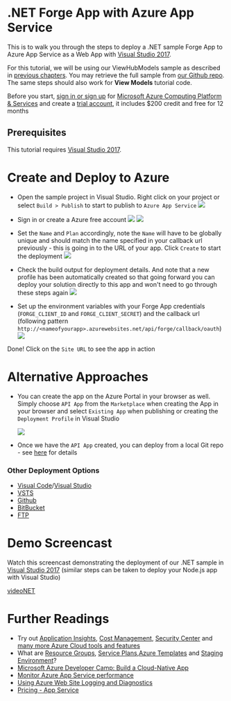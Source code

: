 # .NET Forge App with Azure App Service

This is to walk you through the steps to deploy a .NET sample Forge App to Azure App Service as a Web App with [Visual Studio 2017](https://visualstudio.microsoft.com/vs/).

For this tutorial, we will be using our ViewHubModels sample as described in [previous chapters](tutorials/viewhubmodels). You may retrieve the full sample from [our Github repo](https://github.com/Autodesk-Forge/learn.forge.viewhubmodels/tree/net). The same steps should also work for **View Models** tutorial code.

Before you start, [sign in or sign up](https://signup.azure.com/) for [Microsoft Azure Computing Platform & Services](https://azure.microsoft.com/) and create a [trial account](https://azure.microsoft.com/en-us/free/?cdn=disable), it includes $200 credit and free for 12 months

## Prerequisites

This tutorial requires [Visual Studio 2017](https://visualstudio.microsoft.com/vs/).

# Create and Deploy to Azure

- Open the sample project in Visual Studio. Right click on your project or select ```Build > Publish``` to start to publish to ```Azure App Service```
![](_media/deployment/azure/create_web_app_net.png)

- Sign in or create a Azure free account
![](_media/deployment/azure/create_web_app_net_2.png)
![](_media/deployment/azure/create_web_app_net_3.png)

- Set the ```Name``` and ```Plan``` accordingly, note the ```Name``` will have to be globally unique and should match the name specified in your callback url previously - this is going in to the URL of your app. Click ```Create``` to start the deployment
![](_media/deployment/azure/create_web_app_net_4.png)

- Check the build output for deployment details. And note that a new profile has been automatically created so that going forward you can deploy your solution directly to this app and won't need to go through these steps again
![](_media/deployment/azure/net_app_published_result.png)

- Set up the environment variables with your Forge App credentials (```FORGE_CLIENT_ID``` and ```FORGE_CLIENT_SECRET```) and the callback url (following pattern ```http://<nameofyourapp>.azurewebsites.net/api/forge/callback/oauth```)
![](_media/deployment/azure/vsAppSettings.png)

Done! Click on the ```Site URL``` to see the app in action

# Alternative Approaches

- You can create the app on the Azure Portal in your browser as well. Simply choose ```API App``` from the ```Marketplace``` when creating the App in your browser and select ```Existing App``` when publishing or creating the ```Deployment Profile``` in Visual Studio

  ![](_media/deployment/azure/app_dashboard.png)
- Once we have the ```API App``` created, you can deploy from a local Git repo - see [here](deployment/azure/node) for details

### Other Deployment Options
- [Visual Code](https://azure.microsoft.com/en-us/blog/visual-studio-code-and-azure-app-service-a-perfect-fit/)/[Visual Studio](../node)
- [VSTS](https://docs.microsoft.com/en-us/labs/devops/deployazurefunctionswithvsts/)
- [Github](https://blogs.msdn.microsoft.com/benjaminperkins/2017/05/10/deploy-github-source-code-repositories-to-an-azure-app-service/)
- [BitBucket](https://confluence.atlassian.com/bitbucket/deploy-to-microsoft-azure-900820699.html)
- [FTP](https://docs.microsoft.com/en-us/azure/app-service/deploy-ftp)

# Demo Screencast

Watch this screencast demonstrating the deployment of our .NET sample in [Visual Studio 2017](https://visualstudio.microsoft.com/vs/) (similar steps can be taken to deploy your Node.js app with Visual Studio)

[videoNET](https://www.youtube.com/embed/dDg-fQ7SHAQ ':include :type=iframe width=100% height=400px')

# Further Readings
<!--
This will be live soon (as another version of the tutorial)
- Adapt this sample app to the [.NET Core Framework](https://docs.microsoft.com/en-us/dotnet/core/) and deploy it as a [Azure Web App](deployment/azure/node)
-->
- Try out [Application Insights](https://azure.microsoft.com/en-us/services/monitor/), [Cost Management](https://portal.azure.com/#blade/Microsoft_Azure_Billing/ModernBillingMenuBlade/Overview), [Security Center](https://portal.azure.com/#blade/Microsoft_Azure_Security/SecurityMenuBlade/18) and [many more Azure Cloud tools and features](https://azure.microsoft.com/en-us/services/)
- What are [Resource Groups](https://docs.microsoft.com/en-us/azure/azure-resource-manager/resource-group-overview), [Service Plans](https://azure.microsoft.com/en-us/pricing/details/app-service/plans/),[Azure Templates](https://azure.microsoft.com/en-us/resources/templates/) and [Staging Environment](https://docs.microsoft.com/en-us/azure/app-service/deploy-staging-slots)?
- [Microsoft Azure Developer Camp: Build a Cloud-Native App](https://mva.microsoft.com/en-us/training-courses/microsoft-azure-developer-camp-build-a-cloud-native-app-8299)
- [Monitor Azure App Service performance](https://docs.microsoft.com/en-us/azure/application-insights/app-insights-azure-web-apps)
- [Using Azure Web Site Logging and Diagnostics](https://azure.microsoft.com/en-us/resources/videos/azure-web-site-logging-and-diagnostics/)
- [Pricing - App Service](https://azure.microsoft.com/en-us/pricing/details/app-service/windows/)

